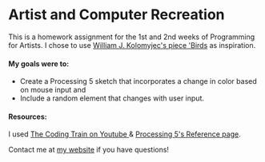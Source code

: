 # Artist and Computer Recreation
This is a homework assignment for the 1st and 2nd weeks of Programming for Artists. I chose to use [William J. Kolomyjec's piece 'Birds](https://www.atariarchives.org/artist/sec15.php) as inspiration.

#### My goals were to:
- Create a Processing 5 sketch that incorporates a change in color based on mouse input and
- Include a random element that changes with user input.
#### Resources:
I used [The Coding Train on Youtube ](https://www.youtube.com/channel/UCvjgXvBlbQiydffZU7m1_aw) & [Processing 5's Reference page](https://processing.org/reference/).

Contact me at [my website](https://www.ashleighekari.com/contact) if you have questions!
